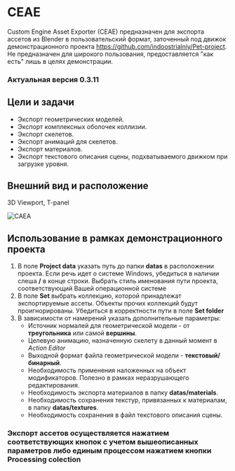 # CEAE

Custom Engine Asset Exporter (CEAE) предназначен для экспорта ассетов из Blender в пользовательский формат, заточенный под движок демонстрационного проекта https://github.com/indoostrialniy/Pet-project.
<br>Не предназначен для широкого пользования, предоставляется "как есть" лишь в целях демонстрации.

### Актуальная версия 0.3.11

## Цели и задачи

- Экспорт геометрических моделей.
- Экспорт комплексных оболочек коллизии.
- Экспорт скелетов.
- Экспорт анимаций для скелетов.
- Экспорт материалов.
- Экспорт текстового описания сцены, подхватываемого движком при загрузке уровня.

## Внешний вид и расположение
  3D Viewport, T-panel
  
  ![CAEA](https://github.com/user-attachments/assets/bb1bb3a5-748a-4e59-9a5c-b198846c4cdd)


## Использование в рамках демонстрационного проекта

1. В поле **Project data** указать путь до папки **datas** в расположении проекта.
   Если речь идет о системе Windows, убедиться в наличии слеша **/** в конце строки.
   Выбрать стиль именования пути проекта, соответствующий Вашей операционной системе
3. В поле **Set** выбрать коллекцию, которой принадлежат экспортируемые ассеты. Объекты прочих коллекций будут проигнорированы.
   Убедиться в корректности пути в поле **Set folder**
5. В зависимости от намерений указать дополнительные параметры:
   - Источник нормалей для геометрической модели - от **треугольника** или самой **вершины**.
   - Целевую анимацию, назначенную скелету в данный момент в *Action Editor*
   - Выходной формат файла геометрической модели - **текстовый/бинарный**.
   - Необходимость применения наложенных на объект модификаторов. Полезно в рамках неразрушающего редактирования.
   - Необходимость экспорта материалов в папку **datas/materials**.
   - Необходимость сохранения текстур, привязанных к материалам, в папку **datas/textures**.
   - Необходимость сохранения в файл текстового описания сцены.
    
### Экспорт ассетов осуществляется нажатием соответствующих кнопок с учетом вышеописанных параметров либо единым процессом нажатием кнопки **Processing colection**
